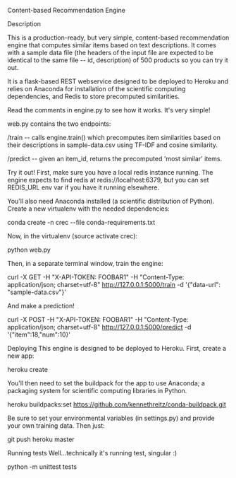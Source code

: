 Content-based Recommendation Engine

Description 

This is a production-ready, but very simple, content-based recommendation engine that computes similar items based on text descriptions. It comes with a sample data file (the headers of the input file are expected to be identical to the same file -- id, description) of 500 products so you can try it out.

It is a flask-based REST webservice designed to be deployed to Heroku and relies on Anaconda for installation of the scientific computing dependencies, and Redis to store precomputed similarities.

Read the comments in engine.py to see how it works. It's very simple!

web.py contains the two endpoints:

/train -- calls engine.train() which precomputes item similarities based on their descriptions in sample-data.csv using TF-IDF and cosine similarity.

/predict -- given an item_id, returns the precomputed 'most similar' items.

Try it out! First, make sure you have a local redis instance running. The engine expects to find redis at redis://localhost:6379, but you can set REDIS_URL env var if you have it running elsewhere.

You'll also need Anaconda installed (a scientific distribution of Python). Create a new virtualenv with the needed dependencies:

conda create -n crec --file conda-requirements.txt

Now, in the virtualenv (source activate crec):

python web.py

Then, in a separate terminal window, train the engine:

curl -X GET -H "X-API-TOKEN: FOOBAR1" -H "Content-Type: application/json; charset=utf-8" http://127.0.0.1:5000/train -d '{"data-url": "sample-data.csv"}'

And make a prediction!

curl -X POST -H "X-API-TOKEN: FOOBAR1" -H "Content-Type: application/json; charset=utf-8" http://127.0.0.1:5000/predict -d '{"item":18,"num":10}'

Deploying This engine is designed to be deployed to Heroku. First, create a new app:

heroku create

You'll then need to set the buildpack for the app to use Anaconda; a packaging system for scientific computing libraries in Python.

heroku buildpacks:set https://github.com/kennethreitz/conda-buildpack.git

Be sure to set your environmental variables (in settings.py) and provide your own training data. Then just:

git push heroku master

Running tests Well...technically it's running test, singular :)

python -m unittest tests
